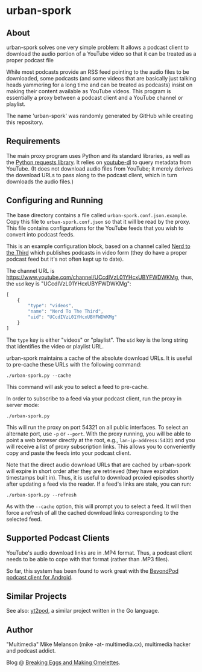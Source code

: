 # urban-spork

## About

urban-spork solves one very simple problem: It allows a podcast client to download the audio portion of a YouTube video so that it can be treated as a proper podcast file

While most podcasts provide an RSS feed pointing to the audio files to be downloaded, some podcasts (and some videos that are basically just talking heads yammering for a long time and can be treated as podcasts) insist on making their content available as YouTube videos. This program is essentially a proxy between a podcast client and a YouTube channel or playlist.

The name 'urban-spork' was randomly generated by GitHub while creating this repository.

## Requirements

The main proxy program uses Python and its standard libraries, as well as the [Python requests library](http://docs.python-requests.org/en/master/). It relies on [youtube-dl](https://rg3.github.io/youtube-dl/) to query metadata from YouTube. (It does not download audio files from YouTube; it merely derives the download URLs to pass along to the podcast client, which in turn downloads the audio files.)

## Configuring and Running

The base directory contains a file called `urban-spork.conf.json.example`. Copy this file to `urban-spork.conf.json` so that it will be read by the proxy. This file contains configurations for the YouTube feeds that you wish to convert into podcast feeds.

This is an example configuration block, based on a channel called [Nerd to the Third](https://www.youtube.com/channel/UCcdIVzL01YHcxUBYFWDWKMg) which publishes podcasts in video form (they do have a proper podcast feed but it's not often kept up to date).

The channel URL is https://www.youtube.com/channel/UCcdIVzL01YHcxUBYFWDWKMg, thus, the `uid` key is "UCcdIVzL01YHcxUBYFWDWKMg":

```javascript
[
    {
        "type": "videos",
        "name": "Nerd To The Third",
        "uid": "UCcdIVzL01YHcxUBYFWDWKMg"
    }
]
```

The `type` key is either "videos" or "playlist". The `uid` key is the long string that identifies the video or playlist URL.

urban-spork maintains a cache of the absolute download URLs. It is useful to pre-cache these URLs with the following command:

`./urban-spork.py --cache`

This command will ask you to select a feed to pre-cache.

In order to subscribe to a feed via your podcast client, run the proxy in server mode:

`./urban-spork.py`

This will run the proxy on port 54321 on all public interfaces. To select an alternate port, use `-p` or `--port`. With the proxy running, you will be able to point a web browser directly at the root, e.g., `lan-ip-address:54321` and you will receive a list of proxy subscription links. This allows you to conveniently copy and paste the feeds into your podcast client.

Note that the direct audio download URLs that are cached by urban-spork will expire in short order after they are retrieved (they have expiration timestamps built in). Thus, it is useful to download proxied episodes shortly after updating a feed via the reader. If a feed's links are stale, you can run:

`./urban-spork.py --refresh`

As with the `--cache` option, this will prompt you to select a feed. It will then force a refresh of all the cached download links corresponding to the selected feed.

## Supported Podcast Clients

YouTube's audio download links are in .MP4 format. Thus, a podcast client needs to be able to cope with that format (rather than .MP3 files).

So far, this system has been found to work great with the [BeyondPod podcast client for Android](http://www.beyondpod.mobi/android/index.htm).

## Similar Projects

See also: [yt2pod](https://github.com/frou/yt2pod), a similar project written in the Go language.

## Author

"Multimedia" Mike Melanson (mike -at- multimedia.cx), multimedia hacker and podcast addict.

Blog @ [Breaking Eggs and Making Omelettes](https://multimedia.cx/eggs/).

